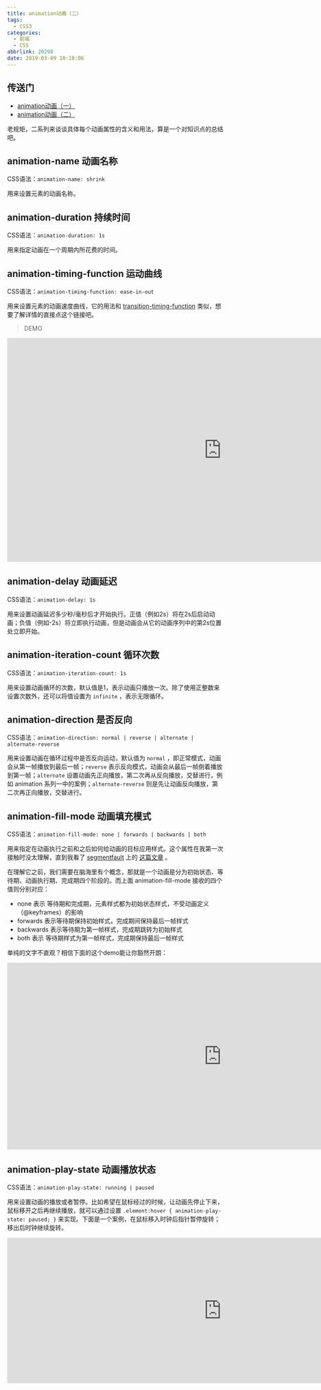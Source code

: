 ```yaml
---
title: animation动画（二）
tags:
  - CSS3
categories:
  - 前端
  - CSS
abbrlink: 20298
date: 2019-03-09 10:18:06
---
```


## 传送门

- [animation动画（一）](https://evestorm.github.io/posts/31280/)
- [animation动画（二）](https://evestorm.github.io/posts/20298/)

<!-- more -->

老规矩，二系列来谈谈具体每个动画属性的含义和用法，算是一个对知识点的总结吧。

## animation-name 动画名称

CSS语法：`animation-name: shrink`

用来设置元素的动画名称。

## animation-duration 持续时间

CSS语法：`animation-duration: 1s`

用来指定动画在一个周期内所花费的时间。

## animation-timing-function 运动曲线

CSS语法：`animation-timing-function: ease-in-out`

用来设置元素的动画速度曲线，它的用法和 [transition-timing-function](https://evestorm.github.io/posts/13167/#transition-timing-function-效果曲线) 类似，想要了解详情的直接点这个链接吧。

> DEMO

<iframe height="521" scrolling="no" title="animation-timing-function" src="https://codepen.io/JingW/embed/qwbVgB/?height=521&amp;theme-id=0&amp;default-tab=result" frameborder="no" allowtransparency="true" allowfullscreen="true" style="width: 997.594px;"></iframe>

## animation-delay 动画延迟

CSS语法：`animation-delay: 1s`

用来设置动画延迟多少秒/毫秒后才开始执行。正值（例如2s）将在2s后启动动画；负值（例如-2s）将立即执行动画，但是动画会从它的动画序列中的第2s位置处立即开始。

## animation-iteration-count 循环次数

CSS语法：`animation-iteration-count: 1s`

用来设置动画循环的次数，默认值是1，表示动画只播放一次。除了使用正整数来设置次数外，还可以将值设置为 `infinite` ，表示无限循环。

## animation-direction 是否反向

CSS语法：`animation-direction: normal | reverse | alternate | alternate-reverse`

用来设置动画在循环过程中是否反向运动，默认值为 `normal` ，即正常模式，动画会从第一帧播放到最后一帧；`reverse` 表示反向模式，动画会从最后一帧倒着播放到第一帧；`alternate` 设置动画先正向播放，第二次再从反向播放，交替进行，例如 animation 系列一中的案例；`alternate-reverse` 则是先让动画反向播放，第二次再正向播放，交替进行。

## animation-fill-mode 动画填充模式

CSS语法：`animation-fill-mode: none | forwards | backwards | both`

用来指定在动画执行之前和之后如何给动画的目标应用样式。这个属性在我第一次接触时没太理解，直到我看了 [segmentfault](https://segmentfault.com/) 上的 [这篇文章](https://segmentfault.com/q/1010000003867335) 。

在理解它之前，我们需要在脑海里有个概念，那就是一个动画是分为初始状态、等待期、动画执行期、完成期四个阶段的。而上面 animation-fill-mode 接收的四个值则分别对应：

- none 表示 等待期和完成期，元素样式都为初始状态样式，不受动画定义（@keyframes）的影响
- forwards 表示等待期保持初始样式，完成期间保持最后一帧样式
- backwards 表示等待期为第一帧样式，完成期跳转为初始样式
- both 表示 等待期样式为第一帧样式，完成期保持最后一帧样式

单纯的文字不直观？相信下面的这个demo能让你豁然开朗：

<iframe height="435" scrolling="no" title="animation-fill-mode" src="https://codepen.io/JingW/embed/qwNLJE/?height=435&amp;theme-id=0&amp;default-tab=result" frameborder="no" allowtransparency="true" allowfullscreen="true" style="width: 997.594px;"></iframe>

## animation-play-state 动画播放状态

CSS语法：`animation-play-state: running | paused`

用来设置动画的播放或者暂停。比如希望在鼠标经过的时候，让动画先停止下来，鼠标移开之后再继续播放，就可以通过设置 `.element:hover { animation-play-state: paused; }` 来实现。下面是一个案例，在鼠标移入时钟后指针暂停旋转；移出后时钟继续旋转。

<iframe height="339" scrolling="no" title="animation-play-state闹钟示例" src="https://codepen.io/JingW/embed/rbMWjB/?height=339&amp;theme-id=0&amp;default-tab=css,result" frameborder="no" allowtransparency="true" allowfullscreen="true" style="width: 997.594px;"></iframe>
